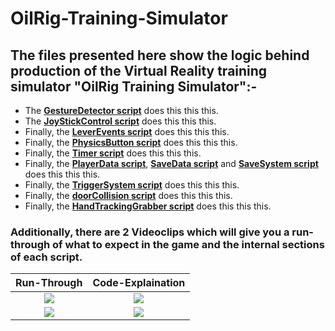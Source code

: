 # OilRig-Training-Simulator
## The files presented here show the logic behind production of the Virtual Reality training simulator "OilRig Training Simulator":-

* The [**GestureDetector script**](Assets/Scripts/GestureDetector.cs) does this this this.
* The [**JoyStickControl script**](Assets/Scripts/JoystickControl.cs) does this this this.
* Finally, the [**LeverEvents script**](Assets/Scripts/LeverEvents.cs) does this this this.
* Finally, the [**PhysicsButton script**](Assets/Scripts/PhysicsButton.cs) does this this this.
* Finally, the [**Timer script**](Assets/Scripts/Timer.cs) does this this this.
* Finally, the [**PlayerData script**](Assets/Scripts/PlayerData.cs), [**SaveData script**](Assets/Scripts/SaveData.cs) and [**SaveSystem script**](Assets/Scripts/SaveSystem.cs) does this this this.
* Finally, the [**TriggerSystem script**](Assets/Scripts/TriggerSystem.cs) does this this this.
* Finally, the [**doorCollision script**](Assets/Scripts/doorCollision.cs) does this this this.
* Finally, the [**HandTrackingGrabber script**](Assets/Scripts/HandTrackinGrabber.cs) does this this this.

### Additionally, there are 2 Videoclips which will give you a run-through of what to expect in the game and the internal sections of each script.
Run-Through             |  Code-Explaination
:-------------------------:|:-------------------------:
[![](http://img.youtube.com/vi/_fxo8h80w28/0.jpg)](http://www.youtube.com/watch?v=_fxo8h80w28 "Stardome - A 3D Dome Painting Experience!!") | [![](http://img.youtube.com/vi/7ikp7RgcbZM/0.jpg)](http://www.youtube.com/watch?v=7ikp7RgcbZM "StarDome - Code Explaination")
[![](http://img.youtube.com/vi/_fxo8h80w28/0.jpg)](http://www.youtube.com/watch?v=_fxo8h80w28 "Stardome - A 3D Dome Painting Experience!!") | [![](http://img.youtube.com/vi/7ikp7RgcbZM/0.jpg)](http://www.youtube.com/watch?v=7ikp7RgcbZM "StarDome - Code Explaination")
